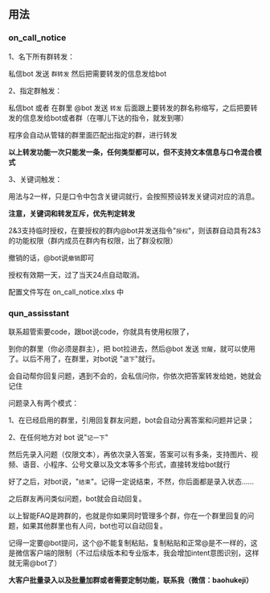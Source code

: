 ## 用法

### on_call_notice

1、名下所有群转发：

私信bot 发送 `群转发` 然后把需要转发的信息发给bot

2、指定群触发：

私信bot 或者 在群里 @bot 发送 `转发` 后面跟上要转发的群名称缩写，之后把要转发的信息发给bot或者群（在哪儿下达的指令，就发到哪）

程序会自动从管辖的群里面匹配出指定的群，进行转发

**以上转发功能一次只能发一条，任何类型都可以，但不支持文本信息与口令混合模式**

3、关键词触发：

用法与2一样，只是口令中包含关键词就行，会按照预设转发关键词对应的消息。

**注意，关键词和转发互斥，优先判定转发**

2&3支持临时授权，在要授权的群内@bot并发送指令"`授权`"，则该群自动具有2&3的功能权限（群内成员在群内有权限，出了群没权限）

撤销的话，@bot说`撤销`即可

授权有效期一天，过了当天24点自动取消。

配置文件写在 on_call_notice.xlxs 中

### qun_assisstant

联系超管索要code，跟bot说code，你就具有使用权限了，

到你的群里（你必须是群主），把 bot拉进去，然后@bot 发送 `觉醒`，就可以使用了。以后不用了，在群里，对bot说 "`退下`"就行。

会自动帮你回复问题，遇到不会的，会私信问你，你依次把答案转发给她，她就会记住

问题录入有两个模式：

1、在已经启用的群里，引用回复群友问题，bot会自动分离答案和问题并记录；

2、在任何地方对 bot 说"`记一下`"

然后先录入问题（仅限文本），再依次录入答案，答案可以有多条，支持图片、视频、语音、小程序、公号文章以及文本等多个形式，直接转发给bot就行

好了之后，对bot说，"`结束`"。记得一定说结束，不然，你后面都是录入状态……

之后群友再问类似问题，bot就会自动回复。

以上智能FAQ是跨群的，也就是你如果同时管理多个群，你在一个群里回复的问题，如果其他群里也有人问，bot也可以自动回复。

记得一定要@bot提问，这个@不能复制粘贴，复制粘贴和正常@是不一样的，这是微信客户端的限制（不过后续版本和专业版本，我会增加intent意图识别，这样就无需@bot了）

**大客户批量录入以及批量加群或者需要定制功能，联系我（微信：baohukeji）**